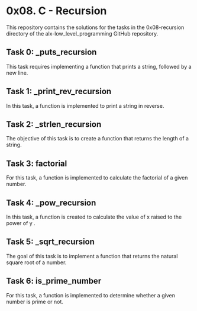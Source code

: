 # 0x08. C - Recursion 
 
This repository contains the solutions for the tasks in the  0x08-recursion  directory of the  alx-low_level_programming  GitHub repository. 
 
## Task 0: _puts_recursion 
This task requires implementing a function that prints a string, followed by a new line. 
 
## Task 1: _print_rev_recursion 
In this task, a function is implemented to print a string in reverse. 
 
## Task 2: _strlen_recursion 
The objective of this task is to create a function that returns the length of a string. 
 
## Task 3: factorial 
For this task, a function is implemented to calculate the factorial of a given number. 
 
## Task 4: _pow_recursion 
In this task, a function is created to calculate the value of  x  raised to the power of  y . 
 
## Task 5: _sqrt_recursion 
The goal of this task is to implement a function that returns the natural square root of a number. 
 
## Task 6: is_prime_number 
For this task, a function is implemented to determine whether a given number is prime or not. 